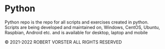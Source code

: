 # Python
Python repo is the repo for all scripts and exercises created in python. Scripts are being developed and maintained on, Windows, CentOS, Ubuntu, Raspbian, Android etc. and is available for desktop, laptop and mobile

© 2021-2022 ROBERT VORSTER ALL RIGHTS RESERVED
